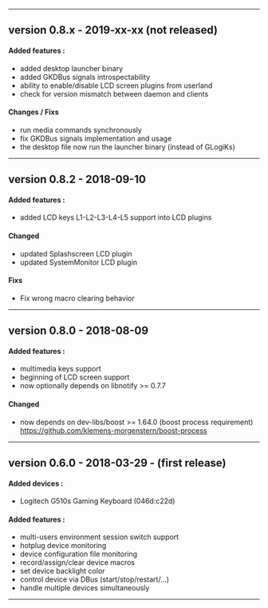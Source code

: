 
---

## version 0.8.x - 2019-xx-xx (not released)
#### Added features :
 * added desktop launcher binary
 * added GKDBus signals introspectability
 * ability to enable/disable LCD screen plugins from userland
 * check for version mismatch between daemon and clients

#### Changes / Fixs
 * run media commands synchronously
 * fix GKDBus signals implementation and usage
 * the desktop file now run the launcher binary (instead of GLogiKs)

---

## version 0.8.2 - 2018-09-10
#### Added features :
 * added LCD keys L1-L2-L3-L4-L5 support into LCD plugins

#### Changed
 * updated Splashscreen LCD plugin
 * updated SystemMonitor LCD plugin

#### Fixs
 * Fix wrong macro clearing behavior

---

## version 0.8.0 - 2018-08-09
#### Added features :
 * multimedia keys support
 * beginning of LCD screen support
 * now optionally depends on libnotify >= 0.7.7

#### Changed
 * now depends on dev-libs/boost >= 1.64.0 (boost process requirement)\
   https://github.com/klemens-morgenstern/boost-process

---

## version 0.6.0 - 2018-03-29 - (first release)
#### Added devices :
 * Logitech G510s Gaming Keyboard (046d:c22d)

#### Added features :
 * multi-users environment session switch support
 * hotplug device monitoring
 * device configuration file monitoring
 * record/assign/clear device macros
 * set device backlight color
 * control device via DBus (start/stop/restart/...)
 * handle multiple devices simultaneously

---

